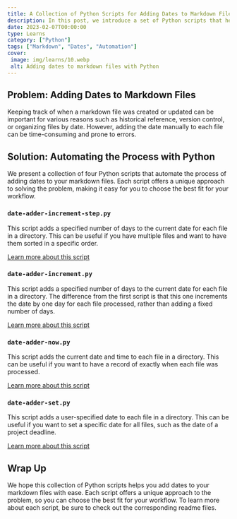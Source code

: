 ```yaml
---
title: A Collection of Python Scripts for Adding Dates to Markdown Files
description: In this post, we introduce a set of Python scripts that help you add dates to your markdown files with ease. Learn about the unique capabilities of each script and how they can be applied to your workflow.
date: 2023-02-07T00:00:00
type: Learns
category: ["Python"]
tags: ["Markdown", "Dates", "Automation"]
cover:
 image: img/learns/10.webp
 alt: Adding dates to markdown files with Python
---
```


## Problem: Adding Dates to Markdown Files

Keeping track of when a markdown file was created or updated can be important for various reasons such as historical reference, version control, or organizing files by date. However, adding the date manually to each file can be time-consuming and prone to errors.

## Solution: Automating the Process with Python

We present a collection of four Python scripts that automate the process of adding dates to your markdown files. Each script offers a unique approach to solving the problem, making it easy for you to choose the best fit for your workflow.

### `date-adder-increment-step.py`

This script adds a specified number of days to the current date for each file in a directory. This can be useful if you have multiple files and want to have them sorted in a specific order.

[Learn more about this script](./date-adder-increment-step)

### `date-adder-increment.py`

This script adds a specified number of days to the current date for each file in a directory. The difference from the first script is that this one increments the date by one day for each file processed, rather than adding a fixed number of days.

[Learn more about this script](./date-adder-increment)

### `date-adder-now.py`

This script adds the current date and time to each file in a directory. This can be useful if you want to have a record of exactly when each file was processed.

[Learn more about this script](./date-adder-now)

### `date-adder-set.py`

This script adds a user-specified date to each file in a directory. This can be useful if you want to set a specific date for all files, such as the date of a project deadline.

[Learn more about this script](./date-adder-set)

## Wrap Up

We hope this collection of Python scripts helps you add dates to your markdown files with ease. Each script offers a unique approach to the problem, so you can choose the best fit for your workflow. To learn more about each script, be sure to check out the corresponding readme files.